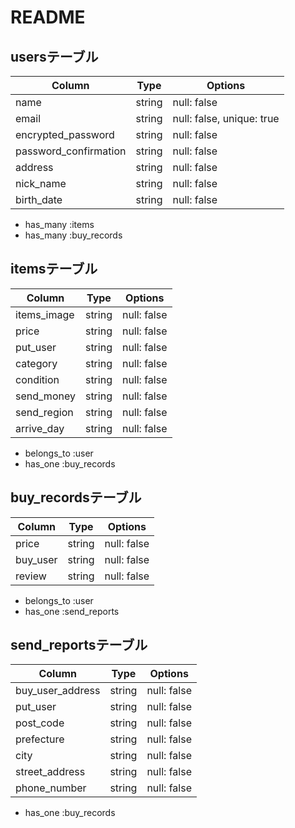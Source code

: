 # README

## usersテーブル
| Column                | Type   | Options     |
| --------------------- | ------ | ----------- |
| name                  | string | null: false |
| email                 | string | null: false, unique: true |
| encrypted_password    | string | null: false |
| password_confirmation | string | null: false |
| address               | string | null: false |
| nick_name             | string | null: false |
| birth_date            | string | null: false |
- has_many :items
- has_many :buy_records

## itemsテーブル
| Column             | Type   | Options     |
| ------------------ | ------ | ----------- |
| items_image        | string | null: false |
| price              | string | null: false |
| put_user           | string | null: false |
| category           | string | null: false |
| condition          | string | null: false |
| send_money         | string | null: false |
| send_region        | string | null: false |
| arrive_day         | string | null: false |
- belongs_to :user
- has_one :buy_records

## buy_recordsテーブル
| Column             | Type   | Options     |
| ------------------ | ------ | ----------- |
| price              | string | null: false |
| buy_user           | string | null: false |
| review             | string | null: false |
- belongs_to :user
- has_one :send_reports

## send_reportsテーブル
| Column             | Type   | Options     |
| ------------------ | ------ | ----------- |
| buy_user_address   | string | null: false |
| put_user           | string | null: false |
| post_code          | string | null: false |
| prefecture         | string | null: false |
| city               | string | null: false |
| street_address     | string | null: false |
| phone_number       | string | null: false |
- has_one :buy_records